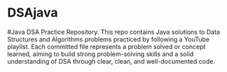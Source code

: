 # DSAjava
#Java DSA Practice Repository. This repo contains Java solutions to Data Structures and Algorithms problems practiced by following a YouTube playlist. Each committed file represents a problem solved or concept learned, aiming to build strong problem-solving skills and a solid understanding of DSA through clear, clean, and well-documented code.
